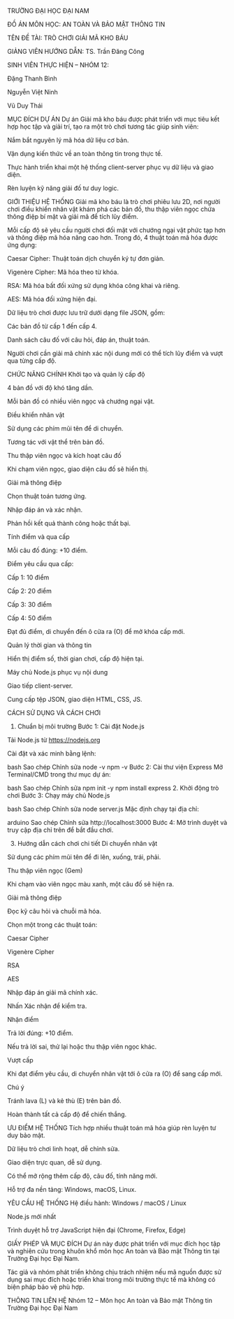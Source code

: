 TRƯỜNG ĐẠI HỌC ĐẠI NAM

ĐỒ ÁN MÔN HỌC: AN TOÀN VÀ BẢO MẬT THÔNG TIN

TÊN ĐỀ TÀI: TRÒ CHƠI GIẢI MÃ KHO BÁU

GIẢNG VIÊN HƯỚNG DẪN:
TS. Trần Đăng Công

SINH VIÊN THỰC HIỆN – NHÓM 12:

Đặng Thanh Bình

Nguyễn Việt Ninh

Vũ Duy Thái

MỤC ĐÍCH DỰ ÁN
Dự án Giải mã kho báu được phát triển với mục tiêu kết hợp học tập và giải trí, tạo ra một trò chơi tương tác giúp sinh viên:

Nắm bắt nguyên lý mã hóa dữ liệu cơ bản.

Vận dụng kiến thức về an toàn thông tin trong thực tế.

Thực hành triển khai một hệ thống client-server phục vụ dữ liệu và giao diện.

Rèn luyện kỹ năng giải đố tư duy logic.

GIỚI THIỆU HỆ THỐNG
Giải mã kho báu là trò chơi phiêu lưu 2D, nơi người chơi điều khiển nhân vật khám phá các bản đồ, thu thập viên ngọc chứa thông điệp bí mật và giải mã để tích lũy điểm.

Mỗi cấp độ sẽ yêu cầu người chơi đối mặt với chướng ngại vật phức tạp hơn và thông điệp mã hóa nâng cao hơn. Trong đó, 4 thuật toán mã hóa được ứng dụng:

Caesar Cipher: Thuật toán dịch chuyển ký tự đơn giản.

Vigenère Cipher: Mã hóa theo từ khóa.

RSA: Mã hóa bất đối xứng sử dụng khóa công khai và riêng.

AES: Mã hóa đối xứng hiện đại.

Dữ liệu trò chơi được lưu trữ dưới dạng file JSON, gồm:

Các bản đồ từ cấp 1 đến cấp 4.

Danh sách câu đố với câu hỏi, đáp án, thuật toán.

Người chơi cần giải mã chính xác nội dung mới có thể tích lũy điểm và vượt qua từng cấp độ.

CHỨC NĂNG CHÍNH
Khởi tạo và quản lý cấp độ

4 bản đồ với độ khó tăng dần.

Mỗi bản đồ có nhiều viên ngọc và chướng ngại vật.

Điều khiển nhân vật

Sử dụng các phím mũi tên để di chuyển.

Tương tác với vật thể trên bản đồ.

Thu thập viên ngọc và kích hoạt câu đố

Khi chạm viên ngọc, giao diện câu đố sẽ hiển thị.

Giải mã thông điệp

Chọn thuật toán tương ứng.

Nhập đáp án và xác nhận.

Phản hồi kết quả thành công hoặc thất bại.

Tính điểm và qua cấp

Mỗi câu đố đúng: +10 điểm.

Điểm yêu cầu qua cấp:

Cấp 1: 10 điểm

Cấp 2: 20 điểm

Cấp 3: 30 điểm

Cấp 4: 50 điểm

Đạt đủ điểm, di chuyển đến ô cửa ra (O) để mở khóa cấp mới.

Quản lý thời gian và thông tin

Hiển thị điểm số, thời gian chơi, cấp độ hiện tại.

Máy chủ Node.js phục vụ nội dung

Giao tiếp client-server.

Cung cấp tệp JSON, giao diện HTML, CSS, JS.

CÁCH SỬ DỤNG VÀ CÁCH CHƠI
1. Chuẩn bị môi trường
Bước 1: Cài đặt Node.js

Tải Node.js từ https://nodejs.org

Cài đặt và xác minh bằng lệnh:

bash
Sao chép
Chỉnh sửa
node -v
npm -v
Bước 2: Cài thư viện Express
Mở Terminal/CMD trong thư mục dự án:

bash
Sao chép
Chỉnh sửa
npm init -y
npm install express
2. Khởi động trò chơi
Bước 3: Chạy máy chủ Node.js

bash
Sao chép
Chỉnh sửa
node server.js
Mặc định chạy tại địa chỉ:

arduino
Sao chép
Chỉnh sửa
http://localhost:3000
Bước 4: Mở trình duyệt và truy cập địa chỉ trên để bắt đầu chơi.

3. Hướng dẫn cách chơi chi tiết
Di chuyển nhân vật

Sử dụng các phím mũi tên để đi lên, xuống, trái, phải.

Thu thập viên ngọc (Gem)

Khi chạm vào viên ngọc màu xanh, một câu đố sẽ hiện ra.

Giải mã thông điệp

Đọc kỹ câu hỏi và chuỗi mã hóa.

Chọn một trong các thuật toán:

Caesar Cipher

Vigenère Cipher

RSA

AES

Nhập đáp án giải mã chính xác.

Nhấn Xác nhận để kiểm tra.

Nhận điểm

Trả lời đúng: +10 điểm.

Nếu trả lời sai, thử lại hoặc thu thập viên ngọc khác.

Vượt cấp

Khi đạt điểm yêu cầu, di chuyển nhân vật tới ô cửa ra (O) để sang cấp mới.

Chú ý

Tránh lava (L) và kẻ thù (E) trên bản đồ.

Hoàn thành tất cả cấp độ để chiến thắng.

ƯU ĐIỂM HỆ THỐNG
Tích hợp nhiều thuật toán mã hóa giúp rèn luyện tư duy bảo mật.

Dữ liệu trò chơi linh hoạt, dễ chỉnh sửa.

Giao diện trực quan, dễ sử dụng.

Có thể mở rộng thêm cấp độ, câu đố, tính năng mới.

Hỗ trợ đa nền tảng: Windows, macOS, Linux.

YÊU CẦU HỆ THỐNG
Hệ điều hành: Windows / macOS / Linux

Node.js mới nhất

Trình duyệt hỗ trợ JavaScript hiện đại (Chrome, Firefox, Edge)

GIẤY PHÉP VÀ MỤC ĐÍCH
Dự án này được phát triển với mục đích học tập và nghiên cứu trong khuôn khổ môn học An toàn và Bảo mật Thông tin tại Trường Đại học Đại Nam.

Tác giả và nhóm phát triển không chịu trách nhiệm nếu mã nguồn được sử dụng sai mục đích hoặc triển khai trong môi trường thực tế mà không có biện pháp bảo vệ phù hợp.

THÔNG TIN LIÊN HỆ
Nhóm 12 – Môn học An toàn và Bảo mật Thông tin
Trường Đại học Đại Nam
